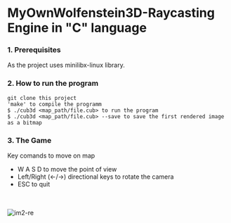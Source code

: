 # MyOwnWolfenstein3D-Raycasting Engine in "C" language

### 1. Prerequisites

As the project uses minilibx-linux library.


### 2. How to run the program

	git clone this project
	'make' to compile the programm
	$ ./cub3d <map_path/file.cub> to run the program
	$ ./cub3d <map_path/file.cub> --save to save the first rendered image as a bitmap

### 3.  The Game

Key comands to move on map

* W A S D to move the point of view
* Left/Right (←/→) directional keys to rotate the camera
* ESC to quit

\
\
![im2-re](https://github.com/ASM717/https://github.com/ASM717/MyOwnWolfenstein3D/cub3Dshot.bmp)
